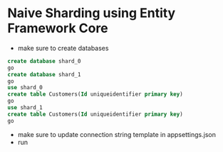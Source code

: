 # Naive Sharding using Entity Framework Core

- make sure to create databases
```sql
create database shard_0
go
create database shard_1
go
use shard_0
create table Customers(Id uniqueidentifier primary key)
go
use shard_1
create table Customers(Id uniqueidentifier primary key)
go
```

- make sure to update connection string template in appsettings.json 
- run
